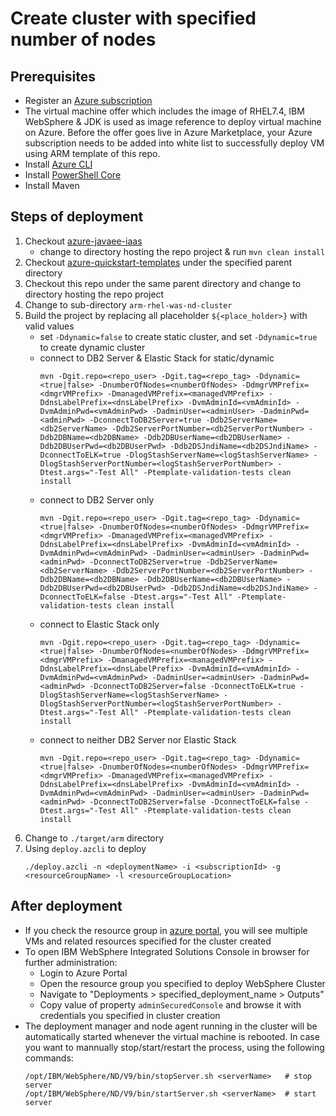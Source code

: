 # Create cluster with specified number of nodes

## Prerequisites
 - Register an [Azure subscription](https://azure.microsoft.com/en-us/)
 - The virtual machine offer which includes the image of RHEL7.4, IBM WebSphere & JDK is used as image reference to deploy virtual machine on Azure. Before the offer goes live in Azure Marketplace, your Azure subscription needs to be added into white list to successfully deploy VM using ARM template of this repo.
 - Install [Azure CLI](https://docs.microsoft.com/en-us/cli/azure/install-azure-cli?view=azure-cli-latest)
 - Install [PowerShell Core](https://docs.microsoft.com/en-us/powershell/scripting/install/installing-powershell-core-on-linux?view=powershell-6)
 - Install Maven

 ## Steps of deployment
 1. Checkout [azure-javaee-iaas](https://github.com/Azure/azure-javaee-iaas)
    - change to directory hosting the repo project & run `mvn clean install`
 2. Checkout [azure-quickstart-templates](https://github.com/Azure/azure-quickstart-templates) under the specified parent directory
 3. Checkout this repo under the same parent directory and change to directory hosting the repo project
 4. Change to sub-directory `arm-rhel-was-nd-cluster`
 5. Build the project by replacing all placeholder `${<place_holder>}` with valid values
    - set `-Ddynamic=false` to create static cluster, and set `-Ddynamic=true` to create dynamic cluster
    - connect to DB2 Server & Elastic Stack for static/dynamic 
      ```
      mvn -Dgit.repo=<repo_user> -Dgit.tag=<repo_tag> -Ddynamic=<true|false> -DnumberOfNodes=<numberOfNodes> -DdmgrVMPrefix=<dmgrVMPrefix> -DmanagedVMPrefix=<managedVMPrefix> -DdnsLabelPrefix=<dnsLabelPrefix> -DvmAdminId=<vmAdminId> -DvmAdminPwd=<vmAdminPwd> -DadminUser=<adminUser> -DadminPwd=<adminPwd> -DconnectToDB2Server=true -Ddb2ServerName=<db2ServerName> -Ddb2ServerPortNumber=<db2ServerPortNumber> -Ddb2DBName=<db2DBName> -Ddb2DBUserName=<db2DBUserName> -Ddb2DBUserPwd=<db2DBUserPwd> -Ddb2DSJndiName=<db2DSJndiName> -DconnectToELK=true -DlogStashServerName=<logStashServerName> -DlogStashServerPortNumber=<logStashServerPortNumber> -Dtest.args="-Test All" -Ptemplate-validation-tests clean install
      ```
    - connect to DB2 Server only
      ```
      mvn -Dgit.repo=<repo_user> -Dgit.tag=<repo_tag> -Ddynamic=<true|false> -DnumberOfNodes=<numberOfNodes> -DdmgrVMPrefix=<dmgrVMPrefix> -DmanagedVMPrefix=<managedVMPrefix> -DdnsLabelPrefix=<dnsLabelPrefix> -DvmAdminId=<vmAdminId> -DvmAdminPwd=<vmAdminPwd> -DadminUser=<adminUser> -DadminPwd=<adminPwd> -DconnectToDB2Server=true -Ddb2ServerName=<db2ServerName> -Ddb2ServerPortNumber=<db2ServerPortNumber> -Ddb2DBName=<db2DBName> -Ddb2DBUserName=<db2DBUserName> -Ddb2DBUserPwd=<db2DBUserPwd> -Ddb2DSJndiName=<db2DSJndiName> -DconnectToELK=false -Dtest.args="-Test All" -Ptemplate-validation-tests clean install
      ```
    - connect to Elastic Stack only 
      ```
      mvn -Dgit.repo=<repo_user> -Dgit.tag=<repo_tag> -Ddynamic=<true|false> -DnumberOfNodes=<numberOfNodes> -DdmgrVMPrefix=<dmgrVMPrefix> -DmanagedVMPrefix=<managedVMPrefix> -DdnsLabelPrefix=<dnsLabelPrefix> -DvmAdminId=<vmAdminId> -DvmAdminPwd=<vmAdminPwd> -DadminUser=<adminUser> -DadminPwd=<adminPwd> -DconnectToDB2Server=false -DconnectToELK=true -DlogStashServerName=<logStashServerName> -DlogStashServerPortNumber=<logStashServerPortNumber> -Dtest.args="-Test All" -Ptemplate-validation-tests clean install
      ```
    - connect to neither DB2 Server nor Elastic Stack 
      ```
      mvn -Dgit.repo=<repo_user> -Dgit.tag=<repo_tag> -Ddynamic=<true|false> -DnumberOfNodes=<numberOfNodes> -DdmgrVMPrefix=<dmgrVMPrefix> -DmanagedVMPrefix=<managedVMPrefix> -DdnsLabelPrefix=<dnsLabelPrefix> -DvmAdminId=<vmAdminId> -DvmAdminPwd=<vmAdminPwd> -DadminUser=<adminUser> -DadminPwd=<adminPwd> -DconnectToDB2Server=false -DconnectToELK=false -Dtest.args="-Test All" -Ptemplate-validation-tests clean install
      ```
 6. Change to `./target/arm` directory
 7. Using `deploy.azcli` to deploy
    ```
    ./deploy.azcli -n <deploymentName> -i <subscriptionId> -g <resourceGroupName> -l <resourceGroupLocation>
    ```

## After deployment
- If you check the resource group in [azure portal](https://portal.azure.com/), you will see multiple VMs and related resources specified for the cluster created
- To open IBM WebSphere Integrated Solutions Console in browser for further administration:
  - Login to Azure Portal
  - Open the resource group you specified to deploy WebSphere Cluster
  - Navigate to "Deployments > specified_deployment_name > Outputs"
  - Copy value of property `adminSecuredConsole` and browse it with credentials you specified in cluster creation
- The deployment manager and node agent running in the cluster will be automatically started whenever the virtual machine is rebooted. In case you want to mannually stop/start/restart the process, using the following commands:
  ```
  /opt/IBM/WebSphere/ND/V9/bin/stopServer.sh <serverName>   # stop server
  /opt/IBM/WebSphere/ND/V9/bin/startServer.sh <serverName>  # start server
  ```

